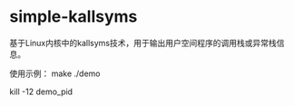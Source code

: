simple-kallsyms
===============

基于Linux内核中的kallsyms技术，用于输出用户空间程序的调用栈或异常栈信息。

使用示例：
make
./demo

kill -12 demo_pid

